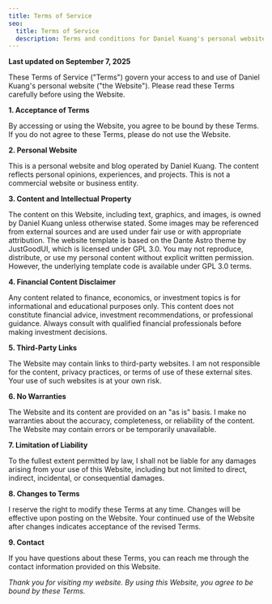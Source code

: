 ```yaml
---
title: Terms of Service
seo:
  title: Terms of Service
  description: Terms and conditions for Daniel Kuang's personal website and blog.
---
```


**Last updated on September 7, 2025**

These Terms of Service ("Terms") govern your access to and use of Daniel Kuang's personal website ("the Website"). Please read these Terms carefully before using the Website.

**1. Acceptance of Terms**

By accessing or using the Website, you agree to be bound by these Terms. If you do not agree to these Terms, please do not use the Website.

**2. Personal Website**

This is a personal website and blog operated by Daniel Kuang. The content reflects personal opinions, experiences, and projects. This is not a commercial website or business entity.

**3. Content and Intellectual Property**

The content on this Website, including text, graphics, and images, is owned by Daniel Kuang unless otherwise stated. Some images may be referenced from external sources and are used under fair use or with appropriate attribution. The website template is based on the Dante Astro theme by JustGoodUI, which is licensed under GPL 3.0. You may not reproduce, distribute, or use my personal content without explicit written permission. However, the underlying template code is available under GPL 3.0 terms.

**4. Financial Content Disclaimer**

Any content related to finance, economics, or investment topics is for informational and educational purposes only. This content does not constitute financial advice, investment recommendations, or professional guidance. Always consult with qualified financial professionals before making investment decisions.

**5. Third-Party Links**

The Website may contain links to third-party websites. I am not responsible for the content, privacy practices, or terms of use of these external sites. Your use of such websites is at your own risk.

**6. No Warranties**

The Website and its content are provided on an "as is" basis. I make no warranties about the accuracy, completeness, or reliability of the content. The Website may contain errors or be temporarily unavailable.

**7. Limitation of Liability**

To the fullest extent permitted by law, I shall not be liable for any damages arising from your use of this Website, including but not limited to direct, indirect, incidental, or consequential damages.

**8. Changes to Terms**

I reserve the right to modify these Terms at any time. Changes will be effective upon posting on the Website. Your continued use of the Website after changes indicates acceptance of the revised Terms.

**9. Contact**

If you have questions about these Terms, you can reach me through the contact information provided on this Website.

_Thank you for visiting my website. By using this Website, you agree to be bound by these Terms._
